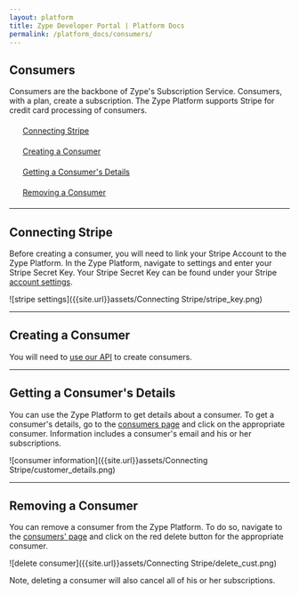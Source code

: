 ```yaml
---
layout: platform
title: Zype Developer Portal | Platform Docs
permalink: /platform_docs/consumers/
---
```

## Consumers
Consumers are the backbone of Zype's Subscription Service. Consumers, with a plan,
create a subscription. The Zype Platform supports Stripe for credit card processing of consumers.

<div style="width: 100%;">
<div style="margin: 20px;"><span class="fa fa-file-text" style="margin-right: 4px;"></span>
<a href="#1">
Connecting Stripe</a>
</div>
<div style="margin: 20px;"><span class="fa fa-file-text" style="margin-right: 4px;"></span>
<a href="#2">
Creating a Consumer</a>
</div>
<div style="margin: 20px;"><span class="fa fa-file-text" style="margin-right: 4px;"></span>
<a href="#3">
Getting a Consumer's Details</a>
</div>
<div style="margin: 20px;"><span class="fa fa-file-text" style="margin-right: 4px;"></span>
<a href="#4">
Removing a Consumer</a>
</div>
</div>

<hr id="1">

## Connecting Stripe
Before creating a consumer, you will need to link your Stripe Account to the Zype Platform.
In the Zype Platform, navigate to settings and enter your Stripe Secret Key. Your Stripe Secret Key can be found under your Stripe [account settings](https://dashboard.stripe.com/account/apikeys).

![stripe settings]({{site.url}}assets/Connecting Stripe/stripe_key.png)

<hr id="2">

## Creating a Consumer
You will need to [use our API](http://dev.zype.com/api_docs/consumers/) to create consumers.

<hr id='3'>

## Getting a Consumer's Details
You can use the Zype Platform to get details about a consumer. To get a consumer's details, go to the [consumers page](https://admin.zype.com/consumers) and click on the appropriate consumer.
Information includes a consumer's email and his or her subscriptions.

![consumer information]({{site.url}}assets/Connecting Stripe/customer_details.png)

<hr id="4">

## Removing a Consumer
You can remove a consumer from the Zype Platform. To do so, navigate to the [consumers' page](https://admin.zype.com/consumers)
and click on the red delete button for the appropriate consumer.

![delete consumer]({{site.url}}assets/Connecting Stripe/delete_cust.png)

Note, deleting a consumer will also cancel all of his or her subscriptions.
